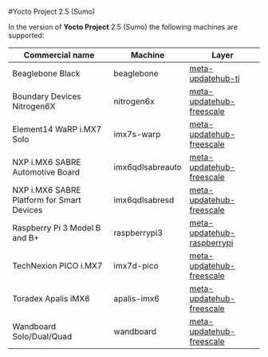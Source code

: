#Yocto Project 2.5 (Sumo)

In the version of **Yocto Project** 2.5 (Sumo) the following machines are supported:

Commercial name                            |Machine          |Layer                                                                                           |
-------------------------------------------|-----------------|------------------------------------------------------------------------------------------------|
Beaglebone Black                           |beaglebone       |[meta-updatehub-ti](https://github.com/UpdateHub/meta-updatehub-ti/tree/sumo)                   |
Boundary Devices Nitrogen6X                |nitrogen6x       |[meta-updatehub-freescale](https://github.com/UpdateHub/meta-updatehub-freescale/tree/sumo)     |
Element14 WaRP i.MX7 Solo                  |imx7s-warp       |[meta-updatehub-freescale](https://github.com/UpdateHub/meta-updatehub-freescale/tree/sumo)     |
NXP i.MX6 SABRE Automotive Board           |imx6qdlsabreauto |[meta-updatehub-freescale](https://github.com/UpdateHub/meta-updatehub-freescale/tree/sumo)     |
NXP i.MX6 SABRE Platform for Smart Devices |imx6qdlsabresd   |[meta-updatehub-freescale](https://github.com/UpdateHub/meta-updatehub-freescale/tree/sumo)     |
Raspberry Pi 3 Model B and B+              |raspberrypi3     |[meta-updatehub-raspberrypi](https://github.com/UpdateHub/meta-updatehub-raspberrypi/tree/sumo) |
TechNexion PICO i.MX7                      |imx7d-pico       |[meta-updatehub-freescale](https://github.com/UpdateHub/meta-updatehub-freescale/tree/sumo)     |
Toradex Apalis iMX6                        |apalis-imx6      |[meta-updatehub-freescale](https://github.com/UpdateHub/meta-updatehub-freescale/tree/sumo)     |
Wandboard Solo/Dual/Quad                   |wandboard        |[meta-updatehub-freescale](https://github.com/UpdateHub/meta-updatehub-freescale/tree/sumo)     |

